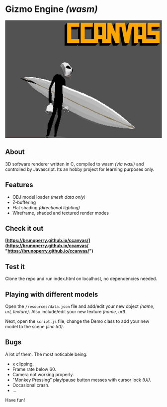 # **Gizmo Engine** _(wasm)_

![picture alt](https://raw.githubusercontent.com/brunoperry/ccanvas/refs/heads/main/resources/images/placeholder_readme.jpg "CCANVAS screenshot")

## About

3D software renderer written in C, compiled to wasm _(via wasi)_ and controlled by Javascript. Its an hobby project for learning purposes only.

## Features

- OBJ model loader _(mesh data only)_
- Z-buffering
- Flat shading _(directional lighting)_
- Wireframe, shaded and textured render modes

## Check it out

**[https://brunoperry.github.io/ccanvas/](https://brunoperry.github.io/ccanvas/ "https://brunoperry.github.io/ccanvas/")**

## Test it

Clone the repo and run index.html on localhost, no dependencies needed.

## Playing with different models

Open the `/resources/data.json` file and add/edit your new object _(name, url, texture)_. Also include/edit your new texture _(name, url)_.

Next, open the `script.js` file, change the Demo class to add your new model to the scene _(line 50)_.

## Bugs

A lot of them. The most noticable being:

- x clipping.
- Frame rate below 60.
- Camera not working properly.
- "Monkey Pressing" play/pause button messes with cursor lock _(UI)_.
- Occasional crash.
- ...

Have fun!
